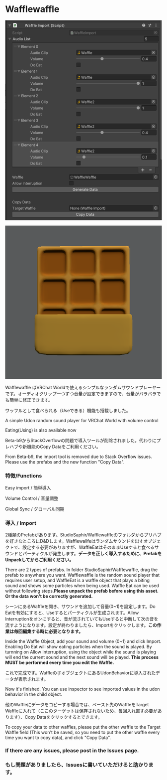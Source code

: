 # Wafflewaffle

![Pic](./WafflePic.png)

![Pic_Waffle](./Waffle.png)

Wafflewaffle はVRChat Worldで使えるシンプルなランダムサウンドプレーヤーです。オーディオクリップ一つずつ音量が設定できますので、音量がバラバラでも簡単に修正できます。

ワッフルとして食べられる（Useできる）機能も搭載しました。

A simple Udon random sound player for VRChat World with volume control

Eating(Using) is also available now

Beta-b9からStackOverflowの問題で導入ツールが削除されました。代わりにプレハブや新機能のCopy Dataをご利用ください。

From Beta-b9, the import tool is removed due to Stack Overflow issues. Please use the prefabs and the new function "Copy Data".

### 特徴/Functions

Easy import / 簡単導入

Volume Control / 音量調整

Global Sync / グローバル同期

### 導入 / Import

2種類のPrefabがあります。StudioSaphir/Wafflewaffleのフォルダからプリハブを好きなところにD&Dします。Wafflewallfeはランダムサウンドを出すオブジェクトで、設定する必要がありますが、WaffleEatはそのままUseすると食べるサウンドとパーティクルが発生します。**データを正しく導入するために、PrefabをUnpackしてからご利用ください。**

There are 2 types of prefabs. In folder StudioSaphir/Wafflewaffle, drag the prefab to anywhere you want. Wafflewaffle is the random sound player that requires user setup, and WaffleEat is a waffle object that plays a biting sound and shows some particles when being used. Waffle Eat can be used without following steps.**Please unpack the prefab before using this asset. Or the data won't be correctly generated.**

シーンにあるWaffleを開き、サウンドを追加して音量(0~1)を設定します。Do Eatを有効にすると、Useするとパーティクルが生成されます。Allow Interruptionをオンにすると、音が流されていてもUseすると中断して次の音を流すようになります。設定が終わりましたら、Importをクリックします。**この作業は毎回編集する時に必要となります。**

Inside the Waffle Object, add your sound and volume (0~1) and click Import. Enabling Do Eat will show eating particles when the sound is played. By turnning on Allow Interruption, using the object while the sound is playing will end the current sound and the next sound will be played. **This process MUST be performed every time you edit the Waffle.**

これで完成です。Waffleの子オブジェクトにあるUdonBehaviorに導入されたデータが表示されます。

Now it's finished. You can use inspector to see imported values in the udon behavior in the child object.

他のWaffleにデータをコピーする場合では、ペースト先のWaffleをTarget Waffleに入れて（ここのターゲットは保存されないため、毎回入れ直す必要があります）、Copy Dataをクリックするとできます。

To copy your data to other waffles, please put the other waffle to the Target Waffle field (This won't be saved, so you need to put the other waffle every time you want to copy data), and click "Copy Data".

<!-- ### Change 3D Model/モデルの変更

Change Mesh in Mesh Filter and Materials in Mesh Renderers in inspector, resize the collider and you are good to go.

InspectorのMesh FilterでMeshを、Mesh Rendererでマテリアルを変更し、コライダーのサイズを調整すれば完成です。 -->

### If there are any issues, please post in the Issues page.

### もし問題がありましたら、Issuesに書いていただけると助かります。